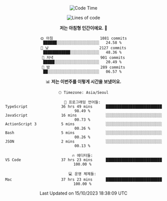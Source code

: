 <div align="center">

<br />

 <!--START_SECTION:waka-->
![Code Time](http://img.shields.io/badge/Code%20Time-1%2C414%20hrs%2058%20mins-blue)

![Lines of code](https://img.shields.io/badge/%EC%A0%80%EB%8A%94%20%EC%97%AC%ED%83%9C%EA%B9%8C%EC%A7%80%20-3.3%20million%20%EC%A4%84%EC%9D%98%20%EC%BD%94%EB%93%9C%EB%A5%BC%20%EC%9E%91%EC%84%B1%ED%96%88%EC%96%B4%EC%9A%94.-blue)

**저는 아침형 인간이에요. 🐤** 

```text
🌞 아침                     1081 commits        ██████░░░░░░░░░░░░░░░░░░░   24.58 % 
🌆 낮　                     2127 commits        ████████████░░░░░░░░░░░░░   48.36 % 
🌃 저녁                     901 commits         █████░░░░░░░░░░░░░░░░░░░░   20.49 % 
🌙 밤　                     289 commits         ██░░░░░░░░░░░░░░░░░░░░░░░   06.57 % 
```


📊 **저는 이번주를 이렇게 시간을 보냈어요.** 

```text
🕑︎ Timezone: Asia/Seoul

💬 프로그래밍 언어들: 
TypeScript               36 hrs 49 mins      █████████████████████████   98.49 % 
JavaScript               16 mins             ░░░░░░░░░░░░░░░░░░░░░░░░░   00.73 % 
ActionScript 3           5 mins              ░░░░░░░░░░░░░░░░░░░░░░░░░   00.26 % 
Bash                     5 mins              ░░░░░░░░░░░░░░░░░░░░░░░░░   00.26 % 
JSON                     2 mins              ░░░░░░░░░░░░░░░░░░░░░░░░░   00.13 % 

🔥 에디터들: 
VS Code                  37 hrs 23 mins      █████████████████████████   100.00 % 

💻 운영 체제들: 
Mac                      37 hrs 23 mins      █████████████████████████   100.00 % 
```


 Last Updated on 15/10/2023 18:38:09 UTC
<!--END_SECTION:waka-->

</div>
